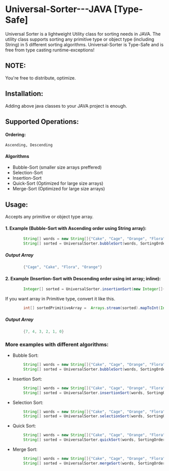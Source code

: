 # Universal-Sorter---JAVA [Type-Safe]
Universal Sorter is a lightweight Utility class for sorting needs in JAVA. The utility class supports sorting any primitive type or object type (including String) in 5 different sorting algorithms. Universal-Sorter is Type-Safe and is free from type casting runtime-exceptions!


## NOTE:
You're free to distribute, optimize.

## Installation:
Adding above java classes to your JAVA project is enough.

## Supported Operations:
#### Ordering:
```
Ascending, Descending
```
#### Algorithms
* Bubble-Sort (smaller size arrays preffered)
* Selection-Sort
* Insertion-Sort
* Quick-Sort (Optimized for large size arrays)
* Merge-Sort (Optimized for large size arrays)

## Usage:
Accepts any primitive or object type array.

#### 1. Example (Bubble-Sort with Ascending order using String array):
```java
        String[] words = new String[]{"Cake", "Cage", "Orange", "Flora"};
        String[] sorted = UniversalSorter.bubbleSort(words, SortingOrder.ASCENDING);
```
##### Output Array
```java
        {"Cage", "Cake", "Flora", "Orange"}
```

#### 2. Example (Insertion-Sort with Descending order using int array; inline):
```java
        Integer[] sorted = UniversalSorter.insertionSort(new Integer[]{3, 7, 1, 2, 0, 4}, SortingOrder.DESCENDING);
```
If you want array in Primitive type, convert it like this.
```java
        int[] sortedPrimitiveArray =  Arrays.stream(sorted).mapToInt(Integer::intValue).toArray();
```
##### Output Array
```java
        {7, 4, 3, 2, 1, 0}
```

### More examples with different algorithms:

* Bubble Sort:
```java
        String[] words = new String[]{"Cake", "Cage", "Orange", "Flora"};
        String[] sorted = UniversalSorter.bubbleSort(words, SortingOrder.ASCENDING);
```

* Insertion Sort:
```java
        String[] words = new String[]{"Cake", "Cage", "Orange", "Flora"};
        String[] sorted = UniversalSorter.insertionSort(words, SortingOrder.ASCENDING);
```

* Selection Sort:
```java
        String[] words = new String[]{"Cake", "Cage", "Orange", "Flora"};
        String[] sorted = UniversalSorter.selectionSort(words, SortingOrder.ASCENDING);
```

* Quick Sort:
```java
        String[] words = new String[]{"Cake", "Cage", "Orange", "Flora"};
        String[] sorted = UniversalSorter.quickSort(words, SortingOrder.ASCENDING);
```

* Merge Sort:
```java
        String[] words = new String[]{"Cake", "Cage", "Orange", "Flora"};
        String[] sorted = UniversalSorter.mergeSort(words, SortingOrder.ASCENDING);
```
